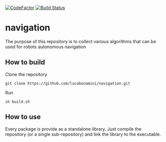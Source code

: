 [![CodeFactor](https://www.codefactor.io/repository/github/lucabonamini/navigation/badge)](https://www.codefactor.io/repository/github/lucabonamini/navigation) [![Build Status](https://travis-ci.org/lucabonamini/navigation.svg?branch=main)](https://travis-ci.org/lucabonamini/navigation)
# navigation

The purpose of this repository is to collect various algorithms that can be used for robots autonomous navigation

## How to build

Clone the repository

`git clone https://github.com/lucabonamini/navigation.git`

Run

`sh build.sh`

## How to use

Every package is provide as a standalone library. Just compile the repository (or a single sub-repository) and link the library to the executable.